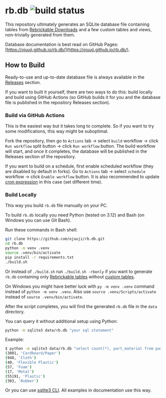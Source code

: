 # rb.db ![build status](https://github.com/ojuuji/rb.db/actions/workflows/build-db.yml/badge.svg)

This repository ultimately generates an SQLite database file containing tables from [Rebrickable Downloads](https://rebrickable.com/downloads/) and a few custom tables and views, non-trivially generated from them.

Database documentation is best read on GitHub Pages: [https://ojuuji.github.io/rb.db/](https://ojuuji.github.io/rb.db/).

## How to Build

Ready-to-use and up-to-date database file is always available in the [Releases](https://github.com/ojuuji/rb.db/releases/latest) section.

If you want to built it yourself, there are two ways to do this: build locally and build using GitHub Actions (so GitHub builds it for you and the database file is published in the repository Releases section).

### Build via GitHub Actions

This is the easiest way but it takes long to complete. So if you want to try some modifications, this way might be suboptimal.

Fork the repository, then go to `Actions` tab → select `build` workflow → click `Run workflow` split button → click `Run workflow` button. The build workflow will start, and once it completes, the database will be published in the Releases section of the repository.

If you want to build on a schedule, first enable scheduled workflow (they are disabled by default in forks). Go to `Actions` tab → select `schedule` workflow → click `Enable workflow` button. It is also recommended to update [cron expression](https://github.com/ojuuji/rb.db/blob/master/.github/workflows/schedule.yml#L5) in this case (set different time).

### Build Locally

This way you build `rb.db` file manually on your PC.

To build `rb.db` locally you need Python (tested on 3.12) and Bash (on Windows you can use Git Bash).

Run these commands in Bash shell:

```sh
git clone https://github.com/ojuuji/rb.db.git
cd rb.db
python -m venv .venv
source .venv/bin/activate
pip install -r requirements.txt
./build.sh
```

Or instead of `./build.sh` run `./build.sh -rbonly` if you want to generate `rb.db` containing only [Rebrickable tables](https://ojuuji.github.io/rb.db/#rebrickable-tables) without [custom tables](https://ojuuji.github.io/rb.db/#custom-tables).

On Windows you might have better luck with `py -m venv .venv` command instead of `python -m venv .venv`. Also use `source .venv/Scripts/activate` instead of `source .venv/bin/activate`.

After the script completes, you will find the generated `rb.db` file in the `data` directory.

You can query it without additional setup using Python:

```sh
python -m sqlite3 data/rb.db "your sql statement"
```

Example:

```sh
$ python -m sqlite3 data/rb.db "select count(*), part_material from parts group by part_material"
(3001, 'Cardboard/Paper')
(948, 'Cloth')
(40, 'Flexible Plastic')
(57, 'Foam')
(17, 'Metal')
(55191, 'Plastic')
(303, 'Rubber')
```

Or you can use [sqlite3 CLI](https://sqlite.org/cli.html). All examples in documentation use this way.
